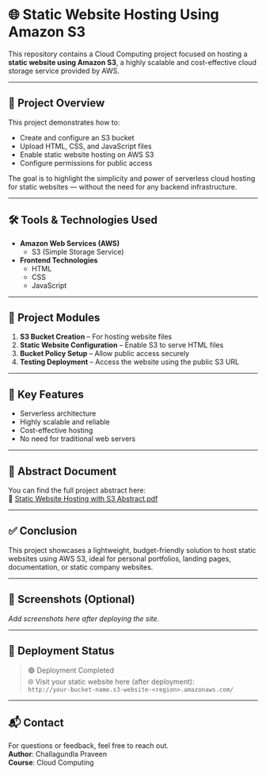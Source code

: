 # 🌐 Static Website Hosting Using Amazon S3

This repository contains a Cloud Computing project focused on hosting a **static website using Amazon S3**, a highly scalable and cost-effective cloud storage service provided by AWS.

---

## 📌 Project Overview

This project demonstrates how to:
- Create and configure an S3 bucket
- Upload HTML, CSS, and JavaScript files
- Enable static website hosting on AWS S3
- Configure permissions for public access

The goal is to highlight the simplicity and power of serverless cloud hosting for static websites — without the need for any backend infrastructure.

---

## 🛠️ Tools & Technologies Used

- **Amazon Web Services (AWS)**
  - S3 (Simple Storage Service)
- **Frontend Technologies**
  - HTML
  - CSS
  - JavaScript

---

## 📂 Project Modules

1. **S3 Bucket Creation** – For hosting website files  
2. **Static Website Configuration** – Enable S3 to serve HTML files  
3. **Bucket Policy Setup** – Allow public access securely  
4. **Testing Deployment** – Access the website using the public S3 URL  

---

## 🎯 Key Features

- Serverless architecture  
- Highly scalable and reliable  
- Cost-effective hosting  
- No need for traditional web servers  

---

## 📄 Abstract Document

You can find the full project abstract here:  
📘 [Static Website Hosting with S3 Abstract.pdf](./Static%20Website%20Hosting%20with%20S3%20Abstract.pdf)

---

## ✅ Conclusion

This project showcases a lightweight, budget-friendly solution to host static websites using AWS S3, ideal for personal portfolios, landing pages, documentation, or static company websites.

---

## 📸 Screenshots (Optional)

_Add screenshots here after deploying the site._

---

## 🚀 Deployment Status

> 🟢 Deployment Completed  
> 🌐 Visit your static website here (after deployment):  
> `http://your-bucket-name.s3-website-<region>.amazonaws.com/`

---

## 📬 Contact

For questions or feedback, feel free to reach out.  
**Author**: Challagundla Praveen  
**Course**: Cloud Computing  
